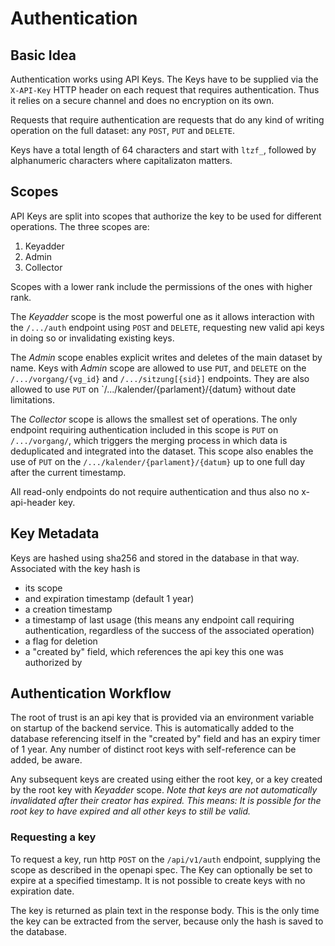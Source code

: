 # Authentication
## Basic Idea

Authentication works using API Keys. The Keys have to be supplied via the `X-API-Key` HTTP header on each request that requires authentication.
Thus it relies on a secure channel and does no encryption on its own.

Requests that require authentication are requests that do any kind of writing operation on the full dataset: any `POST`, `PUT` and `DELETE`.

Keys have a total length of 64 characters and start with `ltzf_`, followed by alphanumeric characters where capitalizaton matters.

## Scopes

API Keys are split into scopes that authorize the key to be used for different operations. The three scopes are:

1. Keyadder
2. Admin
3. Collector

Scopes with a lower rank include the permissions of the ones with higher rank.

The _Keyadder_ scope is the most powerful one as it allows interaction with the `/.../auth` endpoint using `POST` and `DELETE`, requesting new valid api keys in doing so or invalidating existing keys.

The _Admin_ scope enables explicit writes and deletes of the main dataset by name. Keys with _Admin_ scope are allowed to use `PUT`, and `DELETE` on the `/.../vorgang/{vg_id}` and `/.../sitzung[{sid}]` endpoints. They are also allowed to use `PUT` on `/.../kalender/{parlament}/{datum} without date limitations.

The _Collector_ scope is allows the smallest set of operations. The only endpoint requiring authentication included in this scope is `PUT` on `/.../vorgang/`, which triggers the merging process in which data is deduplicated and integrated into the dataset. This scope also enables the use of `PUT` on the `/.../kalender/{parlament}/{datum}` up to one full day after the current timestamp.

All read-only endpoints do not require authentication and thus also no x-api-header key.

## Key Metadata

Keys are hashed using sha256 and stored in the database in that way. Associated with the key hash is
- its scope
- and expiration timestamp (default 1 year)
- a creation timestamp
- a timestamp of last usage (this means any endpoint call requiring authentication, regardless of the success of the associated operation)
- a flag for deletion
- a "created by" field, which references the api key this one was authorized by


## Authentication Workflow

The root of trust is an api key that is provided via an environment variable on startup of the backend service. 
This is automatically added to the database referencing itself in the "created by" field and has an expiry timer of 1 year.
Any number of distinct root keys with self-reference can be added, be aware.

Any subsequent keys are created using either the root key, or a key created by the root key with _Keyadder_ scope.
_Note that keys are not automatically invalidated after their creator has expired. This means: It is possible for the root key to have expired and all other keys to still be valid._

### Requesting a key
To request a key, run http `POST` on the `/api/v1/auth` endpoint, supplying the scope as described in the openapi spec. 
The Key can optionally be set to expire at a specified timestamp. It is not possible to create keys with no expiration date.

The key is returned as plain text in the response body. This is the only time the key can be extracted from the server, because only the hash is saved to the database.